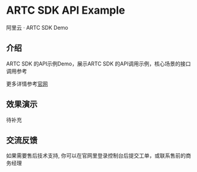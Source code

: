 # ARTC SDK API Example
阿里云 · ARTC SDK Demo

## 介绍
ARTC SDK 的API示例Demo，展示ARTC SDK 的API调用示例，核心场景的接口调用参考

更多详情参考[官网](https://help.aliyun.com/zh/live/user-guide/interactive-live/?spm=a2c4g.11186623.help-menu-29949.d_2_9_2.1a953cbbMMWtsC&scm=20140722.H_2339405._.OR_help-T_cn~zh-V_1) 

## 效果演示
待补充

## 交流反馈
如果需要售后技术支持, 你可以在官网里登录控制台后提交工单，或联系售前的商务经理
